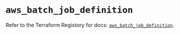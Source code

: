 # `aws_batch_job_definition`

Refer to the Terraform Registory for docs: [`aws_batch_job_definition`](https://registry.terraform.io/providers/hashicorp/aws/3.76.1/docs/resources/batch_job_definition).
